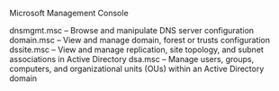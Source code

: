 Microsoft Management Console



dnsmgmt.msc – Browse and manipulate DNS server configuration
domain.msc – View and manage domain, forest or trusts configuration
dssite.msc – View and manage replication, site topology, and subnet associations in Active Directory
dsa.msc – Manage users, groups, computers, and organizational units (OUs) within an Active Directory domain